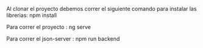 Al clonar el proyecto debemos correr el siguiente comando para instalar las librerias:
npm install

Para correr el proyecto :
ng serve

Para correr el json-server :
npm run backend

